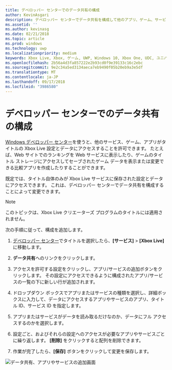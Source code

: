 ```yaml
---
title: デベロッパー センターでのデータ共有の構成
author: KevinAsgari
description: デベロッパー センターでデータ共有を構成して他のアプリ、ゲーム、サービスが Xbox Live の設定にアクセスすることを許可する方法について説明します。
ms.assetid: ''
ms.author: kevinasg
ms.date: 02/21/2018
ms.topic: article
ms.prod: windows
ms.technology: uwp
ms.localizationpriority: medium
keywords: Xbox Live, Xbox, ゲーム, UWP, Windows 10, Xbox One, UDC, ユニバーサル デベロッパー センター
ms.openlocfilehash: 2b56a4d3fa857222e2b93cd0f9e39133c16c2ebc
ms.sourcegitcommit: 9e2c34a5ed3134aeca7eb9490f05b20eb9a3e5df
ms.translationtype: MT
ms.contentlocale: ja-JP
ms.lasthandoff: 09/17/2018
ms.locfileid: "3986580"
---
```

# <a name="configure-data-sharing-on-dev-center"></a>デベロッパー センターでのデータ共有の構成

[Windows デベロッパー センター](https://developer.microsoft.com/dashboard/windows/overview)を使うと、他のサービス、ゲーム、アプリがタイトルの Xbox Live 設定とデータにアクセスすることを許可できます。 たとえば、Web サイトでのランキングを Web サービスに表示したり、ゲームのタイトル ストレージにアクセスしてセーブされたゲーム データを表示または変更できる比較アプリを作成したりすることができます。

既定では、タイトル自体のみが Xbox Live サービスに保存された設定とデータにアクセスできます。 これは、デベロッパー センターでデータ共有を構成することによって変更できます。

> [!NOTE]
> このトピックは、Xbox Live クリエーターズ プログラムのタイトルには適用されません。

次の手順に従って、構成を追加します。

1. [デベロッパー センター](https://developer.microsoft.com/dashboard/windows/overview)でタイトルを選択したら、**[サービス]** > **[Xbox Live]** に移動します。

2. **データ共有**へのリンクをクリックします。

3. アクセスを許可する設定をクリックし、アプリ/サービスの追加ボタンをクリックします。 その設定にアクセスできるように構成されたアプリ/サービスの一覧の下に新しい行が追加されます。

4. ドロップダウン ボックスでアプリまたはサービスの種類を選択し、詳細ボックスに入力して、データにアクセスするアプリやサービスのアプリ、タイトル ID、サービス ID を指定します。

5. アプリまたはサービスがデータを読み取るだけなのか、データにフル アクセスするのかを選択します。

6. 設定ごと、およびそれらの設定へのアクセスが必要なアプリやサービスごとに繰り返します。 **[削除]** をクリックすると配列を削除できます。

7. 作業が完了したら、**[保存]** ボタンをクリックして変更を保存します。

![データ共有、アプリやサービスの追加画面](../../images/dev-center/data-sharing-2.png)
